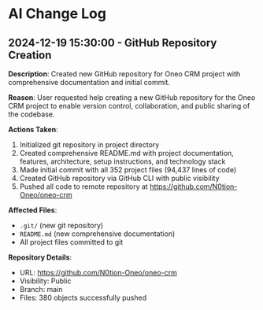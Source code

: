 # AI Change Log

## 2024-12-19 15:30:00 - GitHub Repository Creation

**Description**: Created new GitHub repository for Oneo CRM project with comprehensive documentation and initial commit.

**Reason**: User requested help creating a new GitHub repository for the Oneo CRM project to enable version control, collaboration, and public sharing of the codebase.

**Actions Taken**:
1. Initialized git repository in project directory
2. Created comprehensive README.md with project documentation, features, architecture, setup instructions, and technology stack
3. Made initial commit with all 352 project files (94,437 lines of code)
4. Created GitHub repository via GitHub CLI with public visibility
5. Pushed all code to remote repository at https://github.com/N0tion-Oneo/oneo-crm

**Affected Files**:
- `.git/` (new git repository)
- `README.md` (new comprehensive documentation)
- All project files committed to git

**Repository Details**:
- URL: https://github.com/N0tion-Oneo/oneo-crm
- Visibility: Public
- Branch: main
- Files: 380 objects successfully pushed 